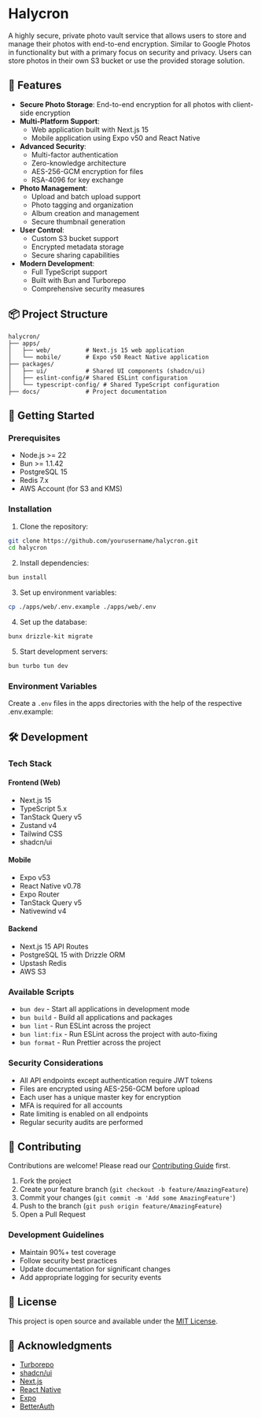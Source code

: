 # Halycron

A highly secure, private photo vault service that allows users to store and manage their photos with end-to-end encryption. Similar to Google Photos in functionality but with a primary focus on security and privacy. Users can store photos in their own S3 bucket or use the provided storage solution.

## 🌟 Features

- **Secure Photo Storage**: End-to-end encryption for all photos with client-side encryption
- **Multi-Platform Support**: 
  - Web application built with Next.js 15
  - Mobile application using Expo v50 and React Native
- **Advanced Security**:
  - Multi-factor authentication
  - Zero-knowledge architecture
  - AES-256-GCM encryption for files
  - RSA-4096 for key exchange
- **Photo Management**:
  - Upload and batch upload support
  - Photo tagging and organization
  - Album creation and management
  - Secure thumbnail generation
- **User Control**:
  - Custom S3 bucket support
  - Encrypted metadata storage
  - Secure sharing capabilities
- **Modern Development**:
  - Full TypeScript support
  - Built with Bun and Turborepo
  - Comprehensive security measures

## 📦 Project Structure

```
halycron/
├── apps/
│   ├── web/          # Next.js 15 web application
│   └── mobile/       # Expo v50 React Native application
├── packages/
│   ├── ui/           # Shared UI components (shadcn/ui)
│   ├── eslint-config/# Shared ESLint configuration
│   └── typescript-config/ # Shared TypeScript configuration
├── docs/             # Project documentation
```

## 🚀 Getting Started

### Prerequisites

- Node.js >= 22
- Bun >= 1.1.42
- PostgreSQL 15
- Redis 7.x
- AWS Account (for S3 and KMS)

### Installation

1. Clone the repository:
```bash
git clone https://github.com/yourusername/halycron.git
cd halycron
```

2. Install dependencies:
```bash
bun install
```

3. Set up environment variables:
```bash
cp ./apps/web/.env.example ./apps/web/.env
```

4. Set up the database:
```bash
bunx drizzle-kit migrate
```

5. Start development servers:
```bash
bun turbo tun dev
```

### Environment Variables

Create a `.env` files in the apps directories with the help of the respective .env.example:

## 🛠️ Development

### Tech Stack

#### Frontend (Web)
- Next.js 15
- TypeScript 5.x
- TanStack Query v5
- Zustand v4
- Tailwind CSS
- shadcn/ui

#### Mobile
- Expo v53
- React Native v0.78
- Expo Router
- TanStack Query v5
- Nativewind v4

#### Backend
- Next.js 15 API Routes
- PostgreSQL 15 with Drizzle ORM
- Upstash Redis
- AWS S3

### Available Scripts

- `bun dev` - Start all applications in development mode
- `bun build` - Build all applications and packages
- `bun lint` - Run ESLint across the project
- `bun lint:fix` - Run ESLint across the project with auto-fixing
- `bun format` - Run Prettier across the project

### Security Considerations

- All API endpoints except authentication require JWT tokens
- Files are encrypted using AES-256-GCM before upload
- Each user has a unique master key for encryption
- MFA is required for all accounts
- Rate limiting is enabled on all endpoints
- Regular security audits are performed

## 🤝 Contributing

Contributions are welcome! Please read our [Contributing Guide](CONTRIBUTING.md) first.

1. Fork the project
2. Create your feature branch (`git checkout -b feature/AmazingFeature`)
3. Commit your changes (`git commit -m 'Add some AmazingFeature'`)
4. Push to the branch (`git push origin feature/AmazingFeature`)
5. Open a Pull Request

### Development Guidelines

- Maintain 90%+ test coverage
- Follow security best practices
- Update documentation for significant changes
- Add appropriate logging for security events

## 📝 License

This project is open source and available under the [MIT License](LICENSE).

## 🙏 Acknowledgments

- [Turborepo](https://turbo.build/repo)
- [shadcn/ui](https://ui.shadcn.com/)
- [Next.js](https://nextjs.org/)
- [React Native](https://reactnative.dev/)
- [Expo](https://expo.dev/)
- [BetterAuth](https://better-auth.com)
